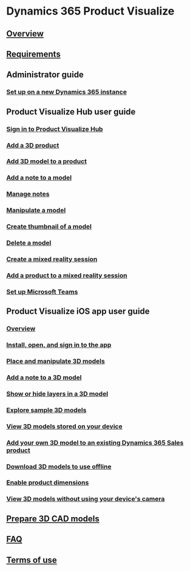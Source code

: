 # Dynamics 365 Product Visualize
## [Overview](index.md)
## [Requirements](requirements.md)

## Administrator guide
### [Set up on a new Dynamics 365 instance](setup.md)

## Product Visualize Hub user guide
### [Sign in to Product Visualize Hub](sign-in-app.md)
### [Add a 3D product](add-3d-product.md)
### [Add 3D model to a product](add-3d-model-product.md)
### [Add a note to a model](add-note-model.md)
### [Manage notes](manage-notes.md)
### [Manipulate a model](manipulate-model-app.md)
### [Create thumbnail of a model](create-model-thumbnail.md)
### [Delete a model](delete-model.md)
### [Create a mixed reality session](create-mr-session.md)
### [Add a product to a mixed reality session](add-product-mr-session.md)
### [Set up Microsoft Teams](setup-ms-teams.md)

## Product Visualize iOS app user guide
### [Overview](user-guide.md)
### [Install, open, and sign in to the app](sign-in.md)
### [Place and manipulate 3D models](manipulate-models.md)
### [Add a note to a 3D model](add-note.md)
### [Show or hide layers in a 3D model](layers.md)
### [Explore sample 3D models](explore-samples.md)
### [View 3D models stored on your device](browse-models.md)
### [Add your own 3D model to an existing Dynamics 365 Sales product](add-model.md)
### [Download 3D models to use offline](download-models.md)
### [Enable product dimensions](product-dimensions.md)
### [View 3D models without using your device's camera](ar-mode.md)
## [Prepare 3D CAD models](create-3D-model.md)
## [FAQ](faq.md)
## [Terms of use](../legal/slt-dynamics365-provis-iospre.md)
